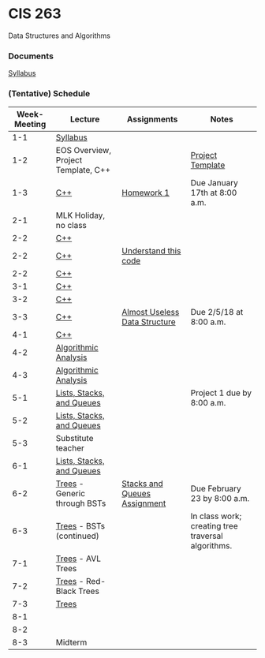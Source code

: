 # CIS 263
Data Structures and Algorithms

### Documents
[Syllabus](./documents/263_01_02.pdf "Course syllabus")

### (Tentative) Schedule

| Week-Meeting | Lecture | Assignments | Notes |
|------|---------|-------------|-------|
|  1-1 | [Syllabus](./documents/263_01_02.pdf "Course syllabus")       |             |       |
|  1-2 | EOS Overview, Project Template, C++ |             |[Project Template](https://github.com/irawoodring/CIS263_Project_Template "Project Template")|
|  1-3 | [C++](https://gitpitch.com/irawoodring/263/master?p=cpp "C++ notes") | [Homework 1](./assignments/setting_up_environment.md "Homework 1")            | Due January 17th at 8:00 a.m.       |
|  2-1 | MLK Holiday, no class |             |       |
|  2-2 | [C++](https://gitpitch.com/irawoodring/263/master?p=cpp "C++ notes") |             |       |
|  2-2 | [C++](https://gitpitch.com/irawoodring/263/master?p=cpp "C++ notes") | [Understand this code](https://github.com/irawoodring/pointer_perils "Pointers repository")            |       |
|  2-2 | [C++](https://gitpitch.com/irawoodring/263/master?p=cpp "C++ notes") |             |       |
|  3-1 | [C++](https://gitpitch.com/irawoodring/263/master?p=cpp "C++ notes") |             |       |
|  3-2 | [C++](https://gitpitch.com/irawoodring/263/master?p=cpp "C++ notes") |             |       |
|  3-3 | [C++](https://gitpitch.com/irawoodring/263/master?p=cpp "C++ notes") |  [Almost Useless Data Structure](https://github.com/irawoodring/CIS263-AUDS "AUDS Assignment")           |  Due 2/5/18 at 8:00 a.m.      |
|  4-1 | [C++](https://gitpitch.com/irawoodring/263/master?p=cpp "C++ notes") |             |       |
|  4-2 | [Algorithmic Analysis](https://gitpitch.com/irawoodring/263/master?p=algorithm_analysis "Algorithm Analysis") |             |       |
|  4-3 | [Algorithmic Analysis](https://gitpitch.com/irawoodring/263/master?p=algorithm_analysis "Algorithm Analysis") |             |       |
|  5-1 | [Lists, Stacks, and Queues](https://gitpitch.com/irawoodring/263/master?p=lists_stacks_queues "Lists, Stacks, and Queues") |             | Project 1 due by 8:00 a.m.   |
|  5-2 | [Lists, Stacks, and Queues](https://gitpitch.com/irawoodring/263/master?p=lists_stacks_queues "Lists, Stacks, and Queues") |             |   |
|  5-3 | Substitute teacher  |             |  |
|  6-1 | [Lists, Stacks, and Queues](https://gitpitch.com/irawoodring/263/master?p=lists_stacks_queues "Lists, Stacks, and Queues") |             |  |
|  6-2 | [Trees](https://gitpitch.com/irawoodring/263/master?p=trees "Trees") - Generic through BSTs | [Stacks and Queues Assignment](./assignments/stacks_and_queues.md "Stacks and Queues") | Due February 23 by 8:00 a.m.  |
|  6-3 | [Trees](https://gitpitch.com/irawoodring/263/master?p=trees "Trees") - BSTs (continued) |      |  In class work; creating tree traversal algorithms. |
| 7-1 | [Trees](https://gitpitch.com/irawoodring/263/master?p=trees "Trees") - AVL Trees | | |
| 7-2 | [Trees](https://gitpitch.com/irawoodring/263/master?p=trees "Trees") - Red-Black Trees | | |
| 7-3 | [Trees](https://gitpitch.com/irawoodring/263/master?p=trees "Trees")  | | |
| 8-1 | | | |
| 8-2 | | | |
| 8-3 | Midterm | | |
